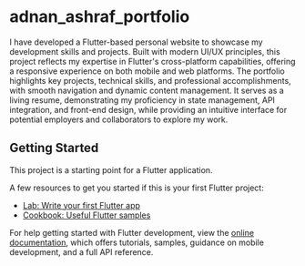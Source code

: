# adnan_ashraf_portfolio

I have developed a Flutter-based personal website to showcase my development skills and projects. Built with modern UI/UX principles, this project reflects my expertise in Flutter's cross-platform capabilities, offering a responsive experience on both mobile and web platforms. The portfolio highlights key projects, technical skills, and professional accomplishments, with smooth navigation and dynamic content management. It serves as a living resume, demonstrating my proficiency in state management, API integration, and front-end design, while providing an intuitive interface for potential employers and collaborators to explore my work.

## Getting Started

This project is a starting point for a Flutter application.

A few resources to get you started if this is your first Flutter project:

- [Lab: Write your first Flutter app](https://docs.flutter.dev/get-started/codelab)
- [Cookbook: Useful Flutter samples](https://docs.flutter.dev/cookbook)

For help getting started with Flutter development, view the
[online documentation](https://docs.flutter.dev/), which offers tutorials,
samples, guidance on mobile development, and a full API reference.
